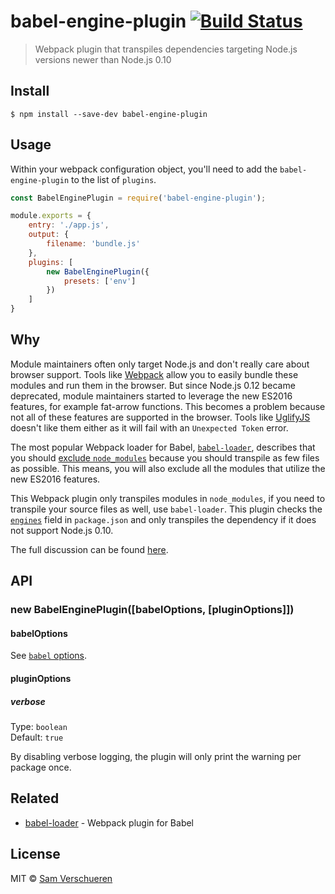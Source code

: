 # babel-engine-plugin [![Build Status](https://travis-ci.org/SamVerschueren/babel-engine-plugin.svg?branch=master)](https://travis-ci.org/SamVerschueren/babel-engine-plugin)

> Webpack plugin that transpiles dependencies targeting Node.js versions newer than Node.js 0.10


## Install

```
$ npm install --save-dev babel-engine-plugin
```


## Usage

Within your webpack configuration object, you'll need to add the `babel-engine-plugin` to the list of `plugins`.

```js
const BabelEnginePlugin = require('babel-engine-plugin');

module.exports = {
    entry: './app.js',
    output: {
        filename: 'bundle.js'
    },
    plugins: [
        new BabelEnginePlugin({
            presets: ['env']
        })
    ]
}
```


## Why

Module maintainers often only target Node.js and don't really care about browser support. Tools like [Webpack](https://webpack.js.org/) allow you to easily bundle these modules and run them in the browser. But since Node.js 0.12 became deprecated, module maintainers started to leverage the new ES2016 features, for example fat-arrow functions. This becomes a problem because not all of these features are supported in the browser. Tools like [UglifyJS](https://github.com/webpack-contrib/uglifyjs-webpack-plugin) doesn't like them either as it will fail with an `Unexpected Token` error.

The most popular Webpack loader for Babel, [`babel-loader`](https://github.com/babel/babel-loader), describes that you should [exclude `node_modules`](https://github.com/babel/babel-loader#babel-loader-is-slow) because you should transpile as few files as possible. This means, you will also exclude all the modules that utilize the new ES2016 features.

This Webpack plugin only transpiles modules in `node_modules`, if you need to transpile your source files as well, use `babel-loader`. This plugin checks the [`engines`](https://docs.npmjs.com/files/package.json#engines) field in `package.json` and only transpiles the dependency if it does not support Node.js 0.10.

The full discussion can be found [here](https://github.com/sindresorhus/ama/issues/446).


## API

### new BabelEnginePlugin([babelOptions, [pluginOptions]])

#### babelOptions

See [`babel` options](https://babeljs.io/docs/usage/api/#options).

#### pluginOptions

##### verbose

Type: `boolean`<br>
Default: `true`

By disabling verbose logging, the plugin will only print the warning per package once.


## Related

- [babel-loader](https://github.com/babel/babel-loader) - Webpack plugin for Babel


## License

MIT © [Sam Verschueren](https://github.com/SamVerschueren)
